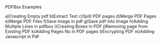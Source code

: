 PDFBox Examples

a)Creating Empty pdf
b)Extract Text
c)Split PDF pages
d)Merge PDF Pages
e)Merge PDF Files
f)Save Image in pdf
g)Save pdf into Image
h)Adding Multiple Lines in pdfbox
i)Creating Boxes in PDF
j)Removing page from Existing PDF
k)Adding Pages No in PDF pages
l)Encrypting PDF
m)Adding Javascript in Pdf
